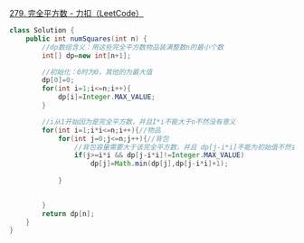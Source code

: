 [279. 完全平方数 - 力扣（LeetCode）](https://leetcode.cn/problems/perfect-squares/submissions/609751551/)
```java
class Solution {
    public int numSquares(int n) {
        //dp数组含义：用这些完全平方数物品装满整数n的最小个数
        int[] dp=new int[n+1];

        //初始化：0时为0，其他的为最大值
        dp[0]=0;
        for(int i=1;i<=n;i++){
            dp[i]=Integer.MAX_VALUE;
        }

        //i从1开始因为是完全平方数，并且I*i不能大于n不然没有意义
        for(int i=1;i*i<=n;i++){//物品
            for(int j=0;j<=n;j++){//背包
                //背包容量需要大于该完全平方数，并且 dp[j-i*i]不能为初始值不然会+1会溢出
                if(j>=i*i && dp[j-i*i]!=Integer.MAX_VALUE)
                    dp[j]=Math.min(dp[j],dp[j-i*i]+1);
               
            }
    

        }
        return dp[n];
    }
}
```